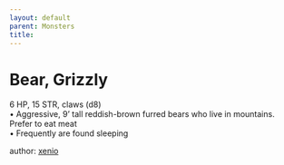 ```yaml
---
layout: default
parent: Monsters
title:
---
```

# Bear, Grizzly
6 HP, 15 STR, claws (d8)  
• Aggressive, 9’ tall reddish-brown furred bears who live in mountains. Prefer to eat meat  
• Frequently are found sleeping  

author: [xenio](https://xenioinabottle.blogspot.com/2021/02/classic-monsters-for-cairnito-part-1.html)
